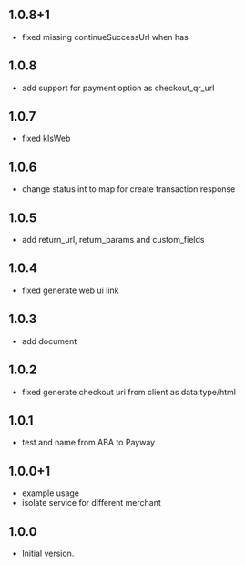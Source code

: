 ## 1.0.8+1

- fixed missing continueSuccessUrl when has

## 1.0.8

- add support for payment option as checkout_qr_url

## 1.0.7

- fixed kIsWeb

## 1.0.6

- change status int to map for create transaction response

## 1.0.5

- add return_url, return_params and custom_fields

## 1.0.4

- fixed generate web ui link

## 1.0.3

- add document

## 1.0.2

- fixed generate checkout uri from client as data:type/html

## 1.0.1

- test and name from ABA to Payway

## 1.0.0+1

- example usage
- isolate service for different merchant

## 1.0.0

- Initial version.
